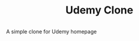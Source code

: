 <h1 align="center">Udemy Clone </h1>
<img width: 100%; height: 100%; src:"https://imgur.com/a/CtweWhT">

<p>A simple clone for Udemy homepage <p> 
  
  
